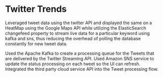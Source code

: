 # Twitter Trends

Leveraged tweet data using the twitter API and displayed the same on a HeatMap using the Google Maps API while utilizing the ElasticSearch changefeed property to stream live data for a particular keyword using kafka and sns, thus reducing the overhead of polling the database constantly for new tweet data.

Used the Apache Kafka to create a processing queue for the Tweets that are delivered by the Twitter Streaming API.
Used Amazon SNS service to update the status processing on each tweet so the UI can refresh.
Integrated the third party cloud service API into the Tweet processing flow.
